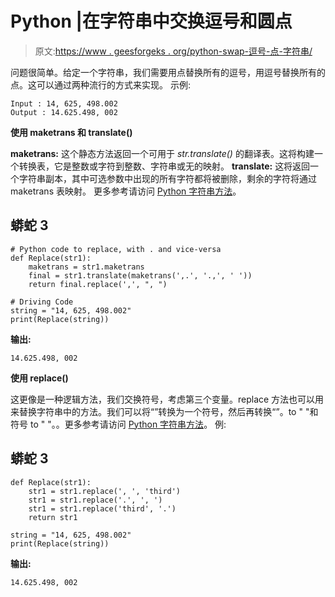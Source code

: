 # Python |在字符串中交换逗号和圆点

> 原文:[https://www . geesforgeks . org/python-swap-逗号-点-字符串/](https://www.geeksforgeeks.org/python-swap-commas-dots-string/)

问题很简单。给定一个字符串，我们需要用点替换所有的逗号，用逗号替换所有的点。这可以通过两种流行的方式来实现。
示例:

```
Input : 14, 625, 498.002
Output : 14.625.498, 002 
```

**使用 maketrans 和 translate()**

**maketrans:** 这个静态方法返回一个可用于 *str.translate()* 的翻译表。这将构建一个转换表，它是整数或字符到整数、字符串或无的映射。
**translate:** 这将返回一个字符串副本，其中可选参数中出现的所有字符都将被删除，剩余的字符将通过 maketrans 表映射。
更多参考请访问 [Python 字符串方法](https://www.geeksforgeeks.org/python-string-methods-set-3-strip-lstrip-rstrip-min-max-maketrans-translate-relplace/)。

## 蟒蛇 3

```
# Python code to replace, with . and vice-versa
def Replace(str1):
    maketrans = str1.maketrans
    final = str1.translate(maketrans(',.', '.,', ' '))
    return final.replace(',', ", ")

# Driving Code
string = "14, 625, 498.002"
print(Replace(string))
```

**输出:**

```
14.625.498, 002
```

**使用 replace()**

这更像是一种逻辑方法，我们交换符号，考虑第三个变量。replace 方法也可以用来替换字符串中的方法。我们可以将“”转换为一个符号，然后再转换“”。to " "和符号 to " "。。更多参考请访问 [Python 字符串方法](https://www.geeksforgeeks.org/python-string-methods-set-3-strip-lstrip-rstrip-min-max-maketrans-translate-relplace/)。
例:

## 蟒蛇 3

```
def Replace(str1):
    str1 = str1.replace(', ', 'third')
    str1 = str1.replace('.', ', ')
    str1 = str1.replace('third', '.')
    return str1

string = "14, 625, 498.002"
print(Replace(string))
```

**输出:**

```
14.625.498, 002
```